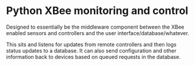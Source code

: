 # Python XBee monitoring and control

Designed to essentially be the middleware component between the XBee
enabled sensors and controllers and the user interface/database/whatever.

This sits and listens for updates from remote controllers and then
logs status updates to a database.  It can also send configuration
and other information back to devices based on queued requests in
the database.


